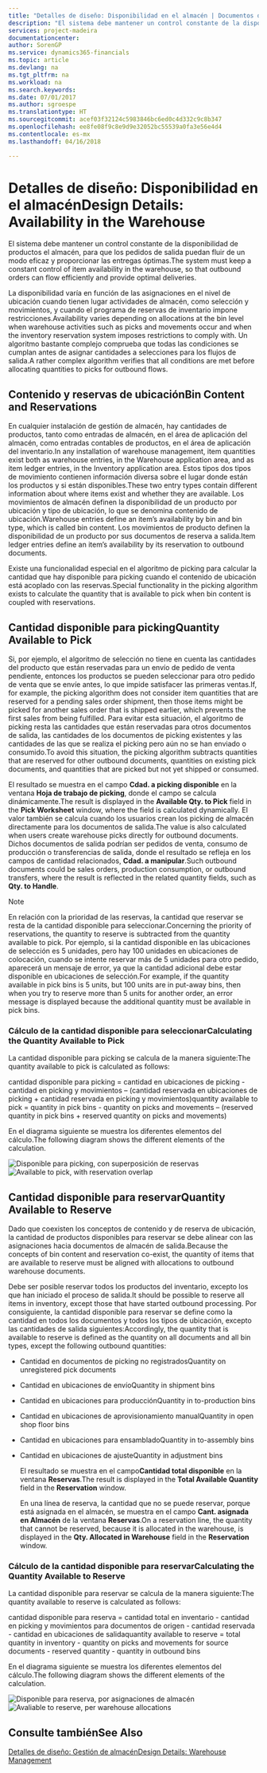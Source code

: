 ```yaml
---
title: "Detalles de diseño: Disponibilidad en el almacén | Documentos de Microsoft"
description: "El sistema debe mantener un control constante de la disponibilidad de productos el almacén, para que los pedidos de salida puedan fluir de un modo eficaz y proporcionar las entregas óptimas."
services: project-madeira
documentationcenter: 
author: SorenGP
ms.service: dynamics365-financials
ms.topic: article
ms.devlang: na
ms.tgt_pltfrm: na
ms.workload: na
ms.search.keywords: 
ms.date: 07/01/2017
ms.author: sgroespe
ms.translationtype: HT
ms.sourcegitcommit: acef03f32124c5983846bc6ed0c4d332c9c8b347
ms.openlocfilehash: ee8fe08f9c8e9d9e32052bc55539a0fa3e56e4d4
ms.contentlocale: es-mx
ms.lasthandoff: 04/16/2018

---
```

# <a name="design-details-availability-in-the-warehouse"></a><span data-ttu-id="dcc54-103">Detalles de diseño: Disponibilidad en el almacén</span><span class="sxs-lookup"><span data-stu-id="dcc54-103">Design Details: Availability in the Warehouse</span></span>
<span data-ttu-id="dcc54-104">El sistema debe mantener un control constante de la disponibilidad de productos el almacén, para que los pedidos de salida puedan fluir de un modo eficaz y proporcionar las entregas óptimas.</span><span class="sxs-lookup"><span data-stu-id="dcc54-104">The system must keep a constant control of item availability in the warehouse, so that outbound orders can flow efficiently and provide optimal deliveries.</span></span>  

 <span data-ttu-id="dcc54-105">La disponibilidad varía en función de las asignaciones en el nivel de ubicación cuando tienen lugar actividades de almacén, como selección y movimientos, y cuando el programa de reservas de inventario impone restricciones.</span><span class="sxs-lookup"><span data-stu-id="dcc54-105">Availability varies depending on allocations at the bin level when warehouse activities such as picks and movements occur and when the inventory reservation system imposes restrictions to comply with.</span></span> <span data-ttu-id="dcc54-106">Un algoritmo bastante complejo comprueba que todas las condiciones se cumplan antes de asignar cantidades a selecciones para los flujos de salida.</span><span class="sxs-lookup"><span data-stu-id="dcc54-106">A rather complex algorithm verifies that all conditions are met before allocating quantities to picks for outbound flows.</span></span>  

## <a name="bin-content-and-reservations"></a><span data-ttu-id="dcc54-107">Contenido y reservas de ubicación</span><span class="sxs-lookup"><span data-stu-id="dcc54-107">Bin Content and Reservations</span></span>  
 <span data-ttu-id="dcc54-108">En cualquier instalación de gestión de almacén, hay cantidades de productos, tanto como entradas de almacén, en el área de aplicación del almacén, como entradas contables de productos, en el área de aplicación del inventario.</span><span class="sxs-lookup"><span data-stu-id="dcc54-108">In any installation of warehouse management, item quantities exist both as warehouse entries, in the Warehouse application area, and as item ledger entries, in the Inventory application area.</span></span> <span data-ttu-id="dcc54-109">Estos tipos dos tipos de movimiento contienen información diversa sobre el lugar donde están los productos y si están disponibles.</span><span class="sxs-lookup"><span data-stu-id="dcc54-109">These two entry types contain different information about where items exist and whether they are available.</span></span> <span data-ttu-id="dcc54-110">Los movimientos de almacén definen la disponibilidad de un producto por ubicación y tipo de ubicación, lo que se denomina contenido de ubicación.</span><span class="sxs-lookup"><span data-stu-id="dcc54-110">Warehouse entries define an item’s availability by bin and bin type, which is called bin content.</span></span> <span data-ttu-id="dcc54-111">Los movimientos de producto definen la disponibilidad de un producto por sus documentos de reserva a salida.</span><span class="sxs-lookup"><span data-stu-id="dcc54-111">Item ledger entries define an item’s availability by its reservation to outbound documents.</span></span>  

 <span data-ttu-id="dcc54-112">Existe una funcionalidad especial en el algoritmo de picking para calcular la cantidad que hay disponible para picking cuando el contenido de ubicación está acoplado con las reservas.</span><span class="sxs-lookup"><span data-stu-id="dcc54-112">Special functionality in the picking algorithm exists to calculate the quantity that is available to pick when bin content is coupled with reservations.</span></span>  

## <a name="quantity-available-to-pick"></a><span data-ttu-id="dcc54-113">Cantidad disponible para picking</span><span class="sxs-lookup"><span data-stu-id="dcc54-113">Quantity Available to Pick</span></span>  
 <span data-ttu-id="dcc54-114">Si, por ejemplo, el algoritmo de selección no tiene en cuenta las cantidades del producto que están reservadas para un envío de pedido de venta pendiente, entonces los productos se pueden seleccionar para otro pedido de venta que se envíe antes, lo que impide satisfacer las primeras ventas.</span><span class="sxs-lookup"><span data-stu-id="dcc54-114">If, for example, the picking algorithm does not consider item quantities that are reserved for a pending sales order shipment, then those items might be picked for another sales order that is shipped earlier, which prevents the first sales from being fulfilled.</span></span> <span data-ttu-id="dcc54-115">Para evitar esta situación, el algoritmo de picking resta las cantidades que están reservadas para otros documentos de salida, las cantidades de los documentos de picking existentes y las cantidades de las que se realiza el picking pero aún no se han enviado o consumido.</span><span class="sxs-lookup"><span data-stu-id="dcc54-115">To avoid this situation, the picking algorithm subtracts quantities that are reserved for other outbound documents, quantities on existing pick documents, and quantities that are picked but not yet shipped or consumed.</span></span>  

 <span data-ttu-id="dcc54-116">El resultado se muestra en el campo **Cdad. a picking disponible** en la ventana **Hoja de trabajo de picking**, donde el campo se calcula dinámicamente.</span><span class="sxs-lookup"><span data-stu-id="dcc54-116">The result is displayed in the **Available Qty. to Pick** field in the **Pick Worksheet** window, where the field is calculated dynamically.</span></span> <span data-ttu-id="dcc54-117">El valor también se calcula cuando los usuarios crean los picking de almacén directamente para los documentos de salida.</span><span class="sxs-lookup"><span data-stu-id="dcc54-117">The value is also calculated when users create warehouse picks directly for outbound documents.</span></span> <span data-ttu-id="dcc54-118">Dichos documentos de salida podrían ser pedidos de venta, consumo de producción o transferencias de salida, donde el resultado se refleja en los campos de cantidad relacionados, **Cdad. a manipular**.</span><span class="sxs-lookup"><span data-stu-id="dcc54-118">Such outbound documents could be sales orders, production consumption, or outbound transfers, where the result is reflected in the related quantity fields, such as **Qty. to Handle**.</span></span>  

> [!NOTE]  
>  <span data-ttu-id="dcc54-119">En relación con la prioridad de las reservas, la cantidad que reservar se resta de la cantidad disponible para seleccionar.</span><span class="sxs-lookup"><span data-stu-id="dcc54-119">Concerning the priority of reservations, the quantity to reserve is subtracted from the quantity available to pick.</span></span> <span data-ttu-id="dcc54-120">Por ejemplo, si la cantidad disponible en las ubicaciones de selección es 5 unidades, pero hay 100 unidades en ubicaciones de colocación, cuando se intente reservar más de 5 unidades para otro pedido, aparecerá un mensaje de error, ya que la cantidad adicional debe estar disponible en ubicaciones de selección.</span><span class="sxs-lookup"><span data-stu-id="dcc54-120">For example, if the quantity available in pick bins is 5 units, but 100 units are in put-away bins, then when you try to reserve more than 5 units for another order, an error message is displayed because the additional quantity must be available in pick bins.</span></span>  

### <a name="calculating-the-quantity-available-to-pick"></a><span data-ttu-id="dcc54-121">Cálculo de la cantidad disponible para seleccionar</span><span class="sxs-lookup"><span data-stu-id="dcc54-121">Calculating the Quantity Available to Pick</span></span>  
 <span data-ttu-id="dcc54-122">La cantidad disponible para picking se calcula de la manera siguiente:</span><span class="sxs-lookup"><span data-stu-id="dcc54-122">The quantity available to pick is calculated as follows:</span></span>  

 <span data-ttu-id="dcc54-123">cantidad disponible para picking = cantidad en ubicaciones de picking - cantidad en picking y movimientos – (cantidad reservada en ubicaciones de picking + cantidad reservada en picking y movimientos)</span><span class="sxs-lookup"><span data-stu-id="dcc54-123">quantity available to pick = quantity in pick bins - quantity on picks and movements – (reserved quantity in pick bins + reserved quantity on picks and movements)</span></span>  

 <span data-ttu-id="dcc54-124">En el diagrama siguiente se muestra los diferentes elementos del cálculo.</span><span class="sxs-lookup"><span data-stu-id="dcc54-124">The following diagram shows the different elements of the calculation.</span></span>  

 <span data-ttu-id="dcc54-125">![Disponible para picking, con superposición de reservas](media/design_details_warehouse_management_availability_2.png "design_details_warehouse_management_availability_2")</span><span class="sxs-lookup"><span data-stu-id="dcc54-125">![Available to pick, with reservation overlap](media/design_details_warehouse_management_availability_2.png "design_details_warehouse_management_availability_2")</span></span>  

## <a name="quantity-available-to-reserve"></a><span data-ttu-id="dcc54-126">Cantidad disponible para reservar</span><span class="sxs-lookup"><span data-stu-id="dcc54-126">Quantity Available to Reserve</span></span>  
 <span data-ttu-id="dcc54-127">Dado que coexisten los conceptos de contenido y de reserva de ubicación, la cantidad de productos disponibles para reservar se debe alinear con las asignaciones hacia documentos de almacén de salida.</span><span class="sxs-lookup"><span data-stu-id="dcc54-127">Because the concepts of bin content and reservation co-exist, the quantity of items that are available to reserve must be aligned with allocations to outbound warehouse documents.</span></span>  

 <span data-ttu-id="dcc54-128">Debe ser posible reservar todos los productos del inventario, excepto los que han iniciado el proceso de salida.</span><span class="sxs-lookup"><span data-stu-id="dcc54-128">It should be possible to reserve all items in inventory, except those that have started outbound processing.</span></span> <span data-ttu-id="dcc54-129">Por consiguiente, la cantidad disponible para reservar se define como la cantidad en todos los documentos y todos los tipos de ubicación, excepto las cantidades de salida siguientes:</span><span class="sxs-lookup"><span data-stu-id="dcc54-129">Accordingly, the quantity that is available to reserve is defined as the quantity on all documents and all bin types, except the following outbound quantities:</span></span>  

- <span data-ttu-id="dcc54-130">Cantidad en documentos de picking no registrados</span><span class="sxs-lookup"><span data-stu-id="dcc54-130">Quantity on unregistered pick documents</span></span>  
- <span data-ttu-id="dcc54-131">Cantidad en ubicaciones de envío</span><span class="sxs-lookup"><span data-stu-id="dcc54-131">Quantity in shipment bins</span></span>  
- <span data-ttu-id="dcc54-132">Cantidad en ubicaciones para producción</span><span class="sxs-lookup"><span data-stu-id="dcc54-132">Quantity in to-production bins</span></span>  
- <span data-ttu-id="dcc54-133">Cantidad en ubicaciones de aprovisionamiento manual</span><span class="sxs-lookup"><span data-stu-id="dcc54-133">Quantity in open shop floor bins</span></span>  
- <span data-ttu-id="dcc54-134">Cantidad en ubicaciones para ensamblado</span><span class="sxs-lookup"><span data-stu-id="dcc54-134">Quantity in to-assembly bins</span></span>  
- <span data-ttu-id="dcc54-135">Cantidad en ubicaciones de ajuste</span><span class="sxs-lookup"><span data-stu-id="dcc54-135">Quantity in adjustment bins</span></span>  

  <span data-ttu-id="dcc54-136">El resultado se muestra en el campo**Cantidad total disponible** en la ventana **Reservas**.</span><span class="sxs-lookup"><span data-stu-id="dcc54-136">The result is displayed in the **Total Available Quantity** field in the **Reservation** window.</span></span>  

  <span data-ttu-id="dcc54-137">En una línea de reserva, la cantidad que no se puede reservar, porque está asignada en el almacén, se muestra en el campo **Cant. asignada en Almacén** de la ventana **Reservas**.</span><span class="sxs-lookup"><span data-stu-id="dcc54-137">On a reservation line, the quantity that cannot be reserved, because it is allocated in the warehouse, is displayed in the **Qty. Allocated in Warehouse** field in the **Reservation** window.</span></span>  

### <a name="calculating-the-quantity-available-to-reserve"></a><span data-ttu-id="dcc54-138">Cálculo de la cantidad disponible para reservar</span><span class="sxs-lookup"><span data-stu-id="dcc54-138">Calculating the Quantity Available to Reserve</span></span>  
 <span data-ttu-id="dcc54-139">La cantidad disponible para reservar se calcula de la manera siguiente:</span><span class="sxs-lookup"><span data-stu-id="dcc54-139">The quantity available to reserve is calculated as follows:</span></span>  

 <span data-ttu-id="dcc54-140">cantidad disponible para reserva = cantidad total en inventario - cantidad en picking y movimientos para documentos de origen - cantidad reservada - cantidad en ubicaciones de salida</span><span class="sxs-lookup"><span data-stu-id="dcc54-140">quantity available to reserve = total quantity in inventory - quantity on picks and movements for source documents - reserved quantity - quantity in outbound bins</span></span>  

 <span data-ttu-id="dcc54-141">En el diagrama siguiente se muestra los diferentes elementos del cálculo.</span><span class="sxs-lookup"><span data-stu-id="dcc54-141">The following diagram shows the different elements of the calculation.</span></span>  

 <span data-ttu-id="dcc54-142">![Disponible para reserva, por asignaciones de almacén](media/design_details_warehouse_management_availability_3.png "design_details_warehouse_management_availability_3")</span><span class="sxs-lookup"><span data-stu-id="dcc54-142">![Avaliable to reserve, per warehouse allocations](media/design_details_warehouse_management_availability_3.png "design_details_warehouse_management_availability_3")</span></span>  

## <a name="see-also"></a><span data-ttu-id="dcc54-143">Consulte también</span><span class="sxs-lookup"><span data-stu-id="dcc54-143">See Also</span></span>  
 [<span data-ttu-id="dcc54-144">Detalles de diseño: Gestión de almacén</span><span class="sxs-lookup"><span data-stu-id="dcc54-144">Design Details: Warehouse Management</span></span>](design-details-warehouse-management.md)

